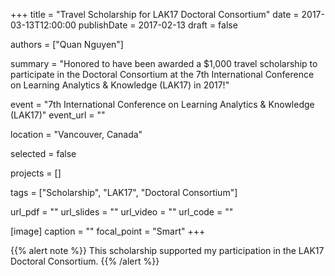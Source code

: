 +++
title = "Travel Scholarship for LAK17 Doctoral Consortium"
date = 2017-03-13T12:00:00
publishDate = 2017-02-13
draft = false

authors = ["Quan Nguyen"]

summary = "Honored to have been awarded a $1,000 travel scholarship to participate in the Doctoral Consortium at the 7th International Conference on Learning Analytics & Knowledge (LAK17) in 2017!"

event = "7th International Conference on Learning Analytics & Knowledge (LAK17)"
event_url = ""

location = "Vancouver, Canada"

selected = false

projects = []

tags = ["Scholarship", "LAK17", "Doctoral Consortium"]

url_pdf = ""
url_slides = ""
url_video = ""
url_code = ""

[image]
  caption = ""
  focal_point = "Smart"
+++

{{% alert note %}}
This scholarship supported my participation in the LAK17 Doctoral Consortium.
{{% /alert %}}

